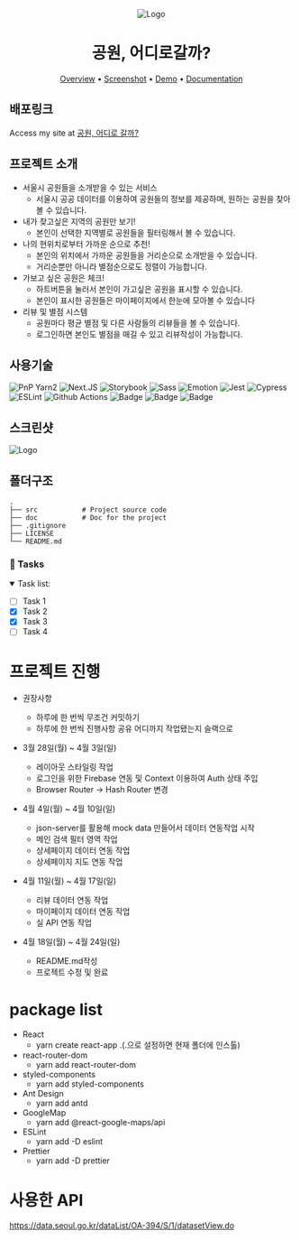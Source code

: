 <div align="center">

![Logo](https://via.placeholder.com/150x150)

# 공원, 어디로갈까?

[Overview](#scroll-overview)
•
[Screenshot](#rice_scene-screenshot)
•
[Demo](#dvd-demo)
•
[Documentation](#blue_book-documentation)

</div>

## 배포링크

Access my site at [공원, 어디로 갈까?](https://parkproj.herokuapp.com/)

## 프로젝트 소개

- 서울시 공원들을 소개받을 수 있는 서비스
  - 서울시 공공 데이터를 이용하여 공원들의 정보를 제공하며, 원하는 공원을 찾아볼 수 있습니다.
- 내가 찾고싶은 지역의 공원만 보기!
  - 본인이 선택한 지역별로 공원들을 필터링해서 볼 수 있습니다.
- 나의 현위치로부터 가까운 순으로 추천!
  - 본인의 위치에서 가까운 공원들을 거리순으로 소개받을 수 있습니다.
  - 거리순뿐만 아니라 별점순으로도 정렬이 가능합니다.
- 가보고 싶은 공원은 체크!
  - 하트버튼을 눌러서 본인이 가고싶은 공원을 표시할 수 있습니다.
  - 본인이 표시한 공원들은 마이페이지에서 한눈에 모아볼 수 있습니다
- 리뷰 및 별점 시스템
  - 공원마다 평균 별점 및 다른 사람들의 리뷰들을 볼 수 있습니다.
  - 로그인하면 본인도 별점을 매길 수 있고 리뷰작성이 가능합니다.

## 사용기술

![PnP Yarn2](https://img.shields.io/badge/Yarn2-PnP-2C8EBB?style=for-the-badge&logo=yarn&logoColor=white)
![Next.JS](https://img.shields.io/badge/next.js-TypeScript-007ACC?style=for-the-badge&logo=nextdotjs&logoColor=white)
![Storybook](https://img.shields.io/badge/storybook-FF4785?style=for-the-badge&logo=storybook&logoColor=white)
![Sass](https://img.shields.io/badge/Sass-CC6699?style=for-the-badge&logo=sass&logoColor=white)
![Emotion](https://img.shields.io/badge/👩‍🎤_Emotion-CC6699?style=for-the-badge&logo=emotion&logoColor=white)
![Jest](https://img.shields.io/badge/Jest-C21325?style=for-the-badge&logo=jest&logoColor=white)
![Cypress](https://img.shields.io/badge/Cypress-17202C?style=for-the-badge&logo=cypress&logoColor=white)
![ESLint](https://img.shields.io/badge/eslint-3A33D1?style=for-the-badge&logo=eslint&logoColor=white)
![Github Actions](https://img.shields.io/badge/GitHub_Actions-2088FF?style=for-the-badge&logo=github-actions&logoColor=white)
![Badge](https://img.shields.io/badge/badge-badge-brightgreen)
![Badge](https://img.shields.io/badge/badge-badge-brightgreen)
![Badge](https://img.shields.io/badge/badge-badge-brightgreen)

## 스크린샷

![Logo](https://via.placeholder.com/750x500)

## 폴더구조

```
.
├── src           # Project source code
├── doc           # Doc for the project
├── .gitignore
├── LICENSE
└── README.md
```

### :bell: Tasks

<details open>
<summary> Task list: </summary>

- [ ] Task 1
- [x] Task 2
- [x] Task 3
- [ ] Task 4

</details>

# 프로젝트 진행

- 권장사항

  - 하루에 한 번씩 무조건 커밋하기
  - 하루에 한 번씩 진행사항 공유 어디까지 작업됐는지 슬랙으로

- 3월 28일(월) ~ 4월 3일(일)

  - 레이아웃 스타일링 작업
  - 로그인을 위한 Firebase 연동 및 Context 이용하여 Auth 상태 주입
  - Browser Router -> Hash Router 변경

- 4월 4일(월) ~ 4월 10일(일)

  - json-server를 활용해 mock data 만들어서 데이터 연동작업 시작
  - 메인 검색 필터 영역 작업
  - 상세페이지 데이터 연동 작업
  - 상세페이지 지도 연동 작업

- 4월 11일(월) ~ 4월 17일(일)

  - 리뷰 데이터 연동 작업
  - 마이페이지 데이터 연동 작업
  - 실 API 연동 작업

- 4월 18일(월) ~ 4월 24일(일)
  - README.md작성
  - 프로젝트 수정 및 완료

# package list

- React
  - yarn create react-app .(.으로 설정하면 현재 폴더에 인스톨)
- react-router-dom
  - yarn add react-router-dom
- styled-components
  - yarn add styled-components
- Ant Design
  - yarn add antd
- GoogleMap
  - yarn add @react-google-maps/api
- ESLint
  - yarn add -D eslint
- Prettier
  - yarn add -D prettier

# 사용한 API

https://data.seoul.go.kr/dataList/OA-394/S/1/datasetView.do
